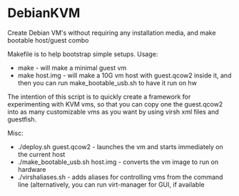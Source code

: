 # DebianKVM
Create Debian VM's without requiring any installation media, and make bootable host/guest combo

Makefile is to help bootstrap simple setups.
Usage:
- make - will make a minimal guest vm
- make host.img - will make a 10G vm host with guest.qcow2 inside it, and then you can run make_bootable_usb.sh to have it run on hw
  
The intention of this script is to quickly create a framework for experimenting with KVM vms, so that you can copy one the guest.qcow2 into as many customizable vms as you want by using virsh xml files and guestfish.

Misc:
-   ./deploy.sh guest.qcow2 - launches the vm and starts immediately on the current host
-   ./make_bootable_usb.sh host.img - converts the vm image to run on hardware
-   ./virshaliases.sh - adds aliases for controlling vms from the command line (alternatively, you can run virt-manager for GUI, if available
 
